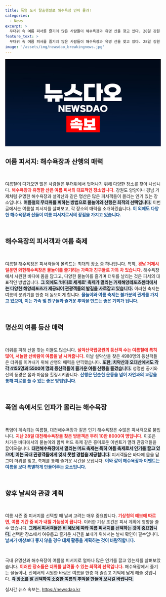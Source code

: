 ```yaml
---
title: 폭염 도시 탈출행렬로 해수욕장 인파 몰려!
categories:
  - News
excerpt: >
  무더위 속 여름 피서를 즐기려 많은 사람들이 해수욕장과 유명 산을 찾고 있다. 28일 강원 양양 해수욕장에만 3만 명 이상이 몰렸고, 설악산에는 4980명이 방문했다. 올 여름, 피서객들의 발길이 끊이지 않는 이유는 무엇일까?
feature_text: >
  무더위 속 여름 피서를 즐기려 많은 사람들이 해수욕장과 유명 산을 찾고 있다. 28일 강원 양양 해수욕장에만 3만 명 이상이 몰렸고, 설악산에는 4980명이 방문했다. 올 여름, 피서객들의 발길이 끊이지 않는 이유는 무엇일까?
image: '/assets/img/newsdao_breakingnews.jpg'
---
```


<p><img src="/assets/img/newsdao_breakingnews.jpg" alt="cryptoinkorea 속보" /></p>

<h2 data-ke-size="size26">여름 피서지: 해수욕장과 산행의 매력</h2>

<p data-ke-size="size16">&nbsp;</p>

<p>여름철이 다가오면 많은 사람들은 무더위에서 벗어나기 위해 다양한 장소를 찾아 나섭니다. <b><span style="color: #ee2323;">해수욕장과 유명한 산은 여름 피서의 대표적인 장소입니다.</span></b> 강원도 양양이나 경남 거제처럼 유명한 해수욕장과 설악산과 같은 명산은 많은 피서객들이 몰리는 인기 있는 장소입니다. <b><span style="background-color: #21538527;">여름철의 무더위를 피하는 방법으로 물놀이와 산행은 최적의 선택입니다.</span></b> 이번 글에서는 여름철 피서지를 살펴보고, 각 장소의 매력을 소개하겠습니다. <b><span style="color: #1a5490;">이 외에도 다양한 해수욕장과 산들이 여름 피서지로서의 장점을 가지고 있습니다.</span></b></p>

<p data-ke-size="size16">&nbsp;</p>

<h2 data-ke-size="size26">해수욕장의 피서객과 여름 축제</h2>

<p data-ke-size="size16">&nbsp;</p>

<p>여름철 해수욕장은 피서객들이 몰려드는 최대의 장소 중 하나입니다. 특히, <b><span style="color: #ee2323;">경남 거제시 일운면 와현해수욕장은 물놀이를 즐기려는 가족과 친구들로 가득 차 있습니다.</span></b> 해수욕장에서 시원한 바다에 몸을 담그고, 다양한 물놀이를 즐기며 더위를 날리는 것은 피서의 대표적인 방법입니다. <b><span style="background-color: #21538527;">그 외에도 '바다로 세계로' 축제가 열리는 거제해양레포츠센터에서는 다양한 해양레포츠가 제공되어 관광객들의 발길을 사로잡고 있습니다.</span></b> 이러한 축제는 여름의 분위기를 한층 더 돋보이게 합니다. <b><span style="color: #1a5490;">물놀이와 여름 축제는 불가분의 관계를 가지고 있으며, 이는 가족 및 친구들과 즐거운 추억을 만드는 좋은 기회가 됩니다.</span></b></p>

<p data-ke-size="size16">&nbsp;</p>

<h2 data-ke-size="size26">명산의 여름 등산 매력</h2>

<p data-ke-size="size16">&nbsp;</p>

<p>더위를 피해 산을 찾는 이들도 많습니다. <b><span style="color: #ee2323;">설악산국립공원의 등산객 수는 여름철에 특히 많아, 서늘한 산바람이 여름을 날 시켜줍니다.</span></b> 이날 설악산을 찾은 4980명의 등산객들은 더위를 이겨내기 위해 산행의 매력을 만끽했습니다. <b><span style="background-color: #21538527;">또한, 치악산과 오대산에서도 각각 4155명과 5500여 명의 등산객들이 즐거운 여름 산행을 즐겼습니다.</span></b> 청명한 공기와 산의 풍경은 몸과 마음을 힐링시켜줍니다. <b><span style="color: #1a5490;">산행은 단순한 운동을 넘어 자연과의 교감을 통해 피로를 풀 수 있는 좋은 방법입니다.</span></b></p>

<p data-ke-size="size16">&nbsp;</p>

<h2 data-ke-size="size26">폭염 속에서도 인파가 몰리는 해수욕장</h2>

<p data-ke-size="size16">&nbsp;</p>

<p>폭염이 계속되는 여름철, 대천해수욕장과 같은 인기 해수욕장은 수많은 피서객으로 붐빕니다. <b><span style="color: #ee2323;">지난 28일 대천해수욕장을 찾은 방문객은 무려 10만 8000여 명입니다.</span></b> 이곳은 차가운 바다에서의 물놀이와 함께 머드 축제 같은 흥미로운 이벤트가 열려 관광객들을 끌어모읍니다. <b><span style="background-color: #21538527;">대천해수욕장에서 열리는 머드 축제는 특히 여름 축제로서 인기를 끌고 있으며, 이는 국내 관광객들에게 잊지 못할 경험을 제공합니다.</span></b> 피서객들은 바다에 몸을 담그며 더위를 잊고, 축제를 통해 즐거운 시간을 보냅니다. <b><span style="color: #1a5490;">이와 같이 해수욕장과 이벤트는 여름을 보다 특별하게 만들어주는 요소입니다.</span></b></p>

<p data-ke-size="size16">&nbsp;</p>

<h2 data-ke-size="size26">향후 날씨와 관광 계획</h2>

<p data-ke-size="size16">&nbsp;</p>

<p>여름 시즌 중 피서지를 선택할 때 날씨 고려는 매우 중요합니다. <b><span style="color: #ee2323;">기상청의 예보에 따르면, 여름 기간 중 비가 내릴 가능성이 큽니다.</span></b> 이러한 기상 조건은 피서 계획에 영향을 줄 수 있습니다. <b><span style="background-color: #21538527;">그래서 피서객들은 비 예보에 따라 여름 피서지를 선택하는 것이 중요합니다.</span></b> 선택한 장소에서 여유롭고 즐거운 시간을 보내기 위해서는 날씨 확인이 필수입니다. <b><span style="color: #1a5490;">날씨가 예상보다 좋지 않을 경우 대체 활동을 계획하는 것이 바람직합니다.</span></b></p>

<p data-ke-size="size16">&nbsp;</p>

<p>국내 유명산과 해수욕장이 여름철 피서지로 얼마나 많은 인기를 끌고 있는지를 살펴보았습니다. <b><span style="color: #ee2323;">이러한 장소들은 더위를 날려줄 수 있는 최적의 선택입니다.</span></b> 해수욕장에서 즐기는 물놀이나, 산에서의 시원한 바람은 여름을 한층 더 즐겁고 기억에 남게 해줄 것입니다. <b><span style="background-color: #21538527;">각 장소를 잘 선택하여 소중한 여름의 추억을 만들어 보시길 바랍니다.</span></b></p>
실시간 뉴스 속보는, <a href="https://newsdao.kr" rel="dofollow">https://newsdao.kr</a>


